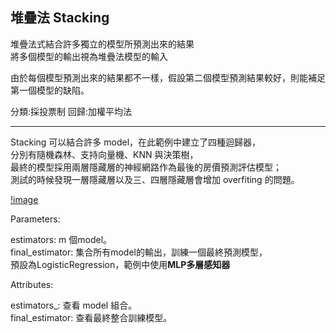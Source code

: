## 堆疊法 Stacking

堆疊法式結合許多獨立的模型所預測出來的結果<br>
將多個模型的輸出視為堆疊法模型的輸入<br>

由於每個模型預測出來的結果都不一樣，假設第二個模型預測結果較好，則能補足第一個模型的缺陷。<br>

分類:採投票制  回歸:加權平均法

---

Stacking 可以結合許多 model，在此範例中建立了四種迴歸器，<br>
分別有隨機森林、支持向量機、KNN 與決策樹，<br>
最終的模型採用兩層隱藏層的神經網路作為最後的房價預測評估模型；<br>
測試的時候發現一層隱藏層以及三、四層隱藏層會增加 overfiting 的問題。<br>

[!image](stacking_result.jpg)

Parameters:

estimators: m 個model。<br>
final_estimator: 集合所有model的輸出，訓練一個最終預測模型，<br>
預設為LogisticRegression，範例中使用**MLP多層感知器**

Attributes:

estimators_: 查看 model 組合。<br>
final_estimator: 查看最終整合訓練模型。
